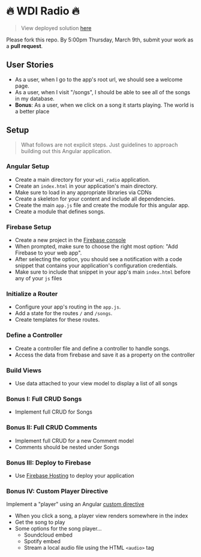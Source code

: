 # :fire: WDI Radio :fire:

> View deployed solution [here](https://wdi-radio.firebaseapp.com/)

Please fork this repo. By 5:00pm Thursday, March 9th, submit your work as a **pull request**.

## User Stories

- As a user, when I go to the app's root url, we should see a welcome page.
- As a user, when I visit "/songs", I should be able to see all of the songs in my database.
- **Bonus**: As a user, when we click on a song it starts playing. The world is a better place

## Setup

> What follows are not explicit steps. Just guidelines to approach building out this Angular application.

### Angular Setup

- Create a main directory for your `wdi_radio` application.
- Create an `index.html` in your application's main directory.
- Make sure to load in any appropriate libraries via CDNs
- Create a skeleton for your content and include all dependencies.
- Create the main `app.js` file and create the module for this angular app.
- Create a module that defines songs.

### Firebase Setup

- Create a new project in the [Firebase console](https://console.firebase.google.com/)
- When prompted, make sure to choose the right most option: "Add Firebase to your web app".
- After selecting the option, you should see a notification with a code snippet that contains your application's configuration credentials.
- Make sure to include that snippet in your app's main `index.html` before any of your `js` files

### Initialize a Router

- Configure your app's routing in the `app.js`.
- Add a state for the routes `/` and `/songs`.
- Create templates for these routes.

### Define a Controller

- Create a controller file and define a controller to handle songs.
- Access the data from firebase and save it as a property on the controller

### Build Views

- Use data attached to your view model to display a list of all songs

### Bonus I: Full CRUD Songs

- Implement full CRUD for Songs

### Bonus II: Full CRUD Comments

- Implement full CRUD for a new Comment model
- Comments should be nested under Songs

### Bonus III: Deploy to Firebase

- Use [Firebase Hosting](https://firebase.google.com/docs/hosting/) to deploy your application

### Bonus IV: Custom Player Directive

Implement a "player" using an Angular [custom directive](https://github.com/ga-wdi-lessons/angular-directives)

- When you click a song, a player view renders somewhere in the index
- Get the song to play
- Some options for the song player...
  - Soundcloud embed
  - Spotify embed
  - Stream a local audio file using the HTML `<audio>` tag
